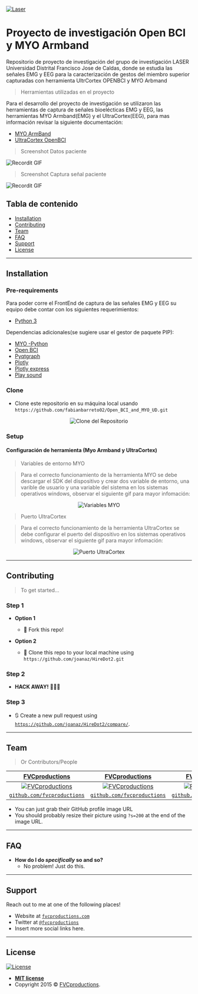 


<a href="https://laserud.co/"><img src="https://github.com/fabianbarreto02/Open_BCI_and_MYO_UD/blob/master/GUI_Qt/LOGOLASER.jpg" title="Laser" alt="Laser"></a>



# Proyecto de investigación Open BCI y MYO Armband 

Repositorio de proyecto de investigación del grupo de investigación LASER Universidad Distrital Francisco Jose de Caldas, donde se estudia las señales EMG y EEG para la caracterización de gestos del miembro superior capturadas con herramienta UltrCortex OPENBCI y MYO Arbmand

> Herramientas utilizadas en el proyecto

Para el desarrollo del proyecto de investigación se utilizaron las herramientas de captura de señales bioelécticas EMG y EEG, las herramientas MYO Armband(EMG) y el UltraCortex(EEG), para mas información revisar la siguiente documentación:
- [MYO ArmBand](https://support.getmyo.com/hc/en-us)
- [UltraCortex OpenBCI](https://openbci.com/)

> Screenshot Datos paciente

![Recordit GIF](https://github.com/fabianbarreto02/Open_BCI_and_MYO_UD/blob/master/Data_Readme/Front_datos.jpeg)

> Screenshot Captura señal paciente

![Recordit GIF](https://github.com/fabianbarreto02/Open_BCI_and_MYO_UD/blob/master/Data_Readme/Front_captura.jpeg)

## Tabla de contenido


- [Installation](#installation)
- [Contributing](#contributing)
- [Team](#team)
- [FAQ](#faq)
- [Support](#support)
- [License](#license)



---

## Installation

### Pre-requirements

Para poder corre el FrontEnd de captura de las señales EMG y EEG su equipo debe contar con los siguientes requerimientos:

- [Python 3](https://www.python.org/download/releases/3.0/)

Dependencias adicionales(se sugiere usar el gestor de paquete PIP):

- [MYO -Python](https://pypi.org/project/myo-python/) 
- [Open BCI](https://pypi.org/project/openbci/)
- [Pyqtgraph](https://pypi.org/project/pyqtgraph/)
- [Plotly](https://pypi.org/project/plotly/)
- [Plotly express](https://pypi.org/project/plotly-express/)
- [Play sound](https://pypi.org/project/playsound/)


### Clone

- Clone este repositorio en su máquina local usando `https://github.com/fabianbarreto02/Open_BCI_and_MYO_UD.git`


<p align="center"><img src="https://github.com/fabianbarreto02/Open_BCI_and_MYO_UD/blob/master/Data_Readme/Clone.gif" title="Clone del Repositorio" alt="Clone del Repositorio"></p>


### Setup

#### Configuración de herramienta (Myo Armband y UltraCortex)


> Variables de entorno MYO

> Para el correcto funcionamiento de la herramienta MYO se debe descargar el SDK del dispositivo y crear dos variable de entorno, una varible de usuario y una variable del sistema en los sistemas operativos windows, observar el siguiente gif para mayor infomación:

<p align="center"><img src="https://github.com/fabianbarreto02/Open_BCI_and_MYO_UD/blob/master/Data_Readme/Variable_myo.gif" title="Variables MYO" alt="Variables MYO"></p>


> Puerto UltraCortex

> Para el correcto funcionamiento de la herramienta UltraCortex se debe configurar el puerto del dispositivo en los sistemas operativos windows, observar el siguiente gif para mayor infomación:

<p align="center"><img src="https://github.com/fabianbarreto02/Open_BCI_and_MYO_UD/blob/master/Data_Readme/Puerto_ultracortex.gif" title="Puerto UltraCortex" alt="Puerto UltraCortex"></p>






---



## Contributing

> To get started...

### Step 1

- **Option 1**
    - 🍴 Fork this repo!

- **Option 2**
    - 👯 Clone this repo to your local machine using `https://github.com/joanaz/HireDot2.git`

### Step 2

- **HACK AWAY!** 🔨🔨🔨

### Step 3

- 🔃 Create a new pull request using <a href="https://github.com/joanaz/HireDot2/compare/" target="_blank">`https://github.com/joanaz/HireDot2/compare/`</a>.

---

## Team

> Or Contributors/People

| <a href="http://fvcproductions.com" target="_blank">**FVCproductions**</a> | <a href="http://fvcproductions.com" target="_blank">**FVCproductions**</a> | <a href="http://fvcproductions.com" target="_blank">**FVCproductions**</a> |
| :---: |:---:| :---:|
| [![FVCproductions](https://avatars1.githubusercontent.com/u/4284691?v=3&s=200)](http://fvcproductions.com)    | [![FVCproductions](https://avatars1.githubusercontent.com/u/4284691?v=3&s=200)](http://fvcproductions.com) | [![FVCproductions](https://avatars1.githubusercontent.com/u/4284691?v=3&s=200)](http://fvcproductions.com)  |
| <a href="http://github.com/fvcproductions" target="_blank">`github.com/fvcproductions`</a> | <a href="http://github.com/fvcproductions" target="_blank">`github.com/fvcproductions`</a> | <a href="http://github.com/fvcproductions" target="_blank">`github.com/fvcproductions`</a> |

- You can just grab their GitHub profile image URL
- You should probably resize their picture using `?s=200` at the end of the image URL.

---

## FAQ

- **How do I do *specifically* so and so?**
    - No problem! Just do this.

---

## Support

Reach out to me at one of the following places!

- Website at <a href="http://fvcproductions.com" target="_blank">`fvcproductions.com`</a>
- Twitter at <a href="http://twitter.com/fvcproductions" target="_blank">`@fvcproductions`</a>
- Insert more social links here.

---


## License

[![License](http://img.shields.io/:license-mit-blue.svg?style=flat-square)](http://badges.mit-license.org)

- **[MIT license](http://opensource.org/licenses/mit-license.php)**
- Copyright 2015 © <a href="http://fvcproductions.com" target="_blank">FVCproductions</a>.